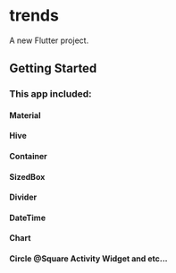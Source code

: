 # trends

A new Flutter project.

## Getting Started

### This app included:

#### Material
#### Hive
#### Container
#### SizedBox
#### Divider
#### DateTime
#### Chart
#### Circle @Square Activity Widget and etc...
